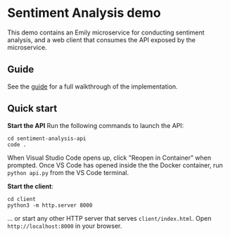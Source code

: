 # Sentiment Analysis demo

This demo contains an Emily microservice for conducting sentiment analysis, and a web client that consumes the API exposed by the microservice. 

## Guide

See the [guide](https://github.com/amboltio/emily-cli/wiki/Sentiment-analysis) for a full walkthrough of the implementation.

## Quick start

**Start the API**
Run the following commands to launch the API: 
```
cd sentiment-analysis-api
code .
```

When Visual Studio Code opens up, click "Reopen in Container" when prompted.
Once VS Code has opened inside the the Docker container, run `python api.py` from the VS Code terminal. 

**Start the client**: 
```
cd client
python3 -m http.server 8000
```

... or start any other HTTP server that serves `client/index.html`. 
Open `http://localhost:8000` in your browser.
